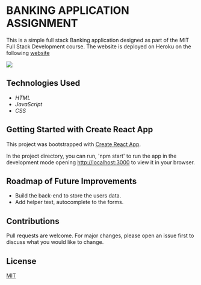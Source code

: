 # BANKING APPLICATION ASSIGNMENT
This is a simple full stack Banking application designed as part of the MIT Full Stack Development course. The website is deployed on Heroku on the following [website](https://jessicakisner-fullstackbankapp.herokuapp.com/#/)

<img src="./badbank.png" />

## Technologies Used

* _HTML_
* _JavaScript_
* _CSS_

## Getting Started with Create React App

This project was bootstrapped with [Create React App](https://github.com/facebook/create-react-app).

In the project directory, you can run, 'npm start' to run the app in the development mode opening [http://localhost:3000](http://localhost:3000) to view it in your browser.

## Roadmap of Future Improvements

* Build the back-end to store the users data.
* Add helper text, autocomplete to the forms.

## Contributions 

Pull requests are welcome. For major changes, please open an issue first to discuss what you would like to change.

## License 

[MIT](./LICENSE)
